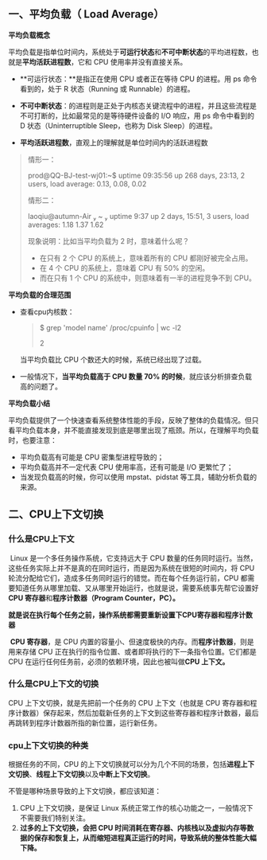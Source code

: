 ## 一、平均负载（ Load Average）

**平均负载概念**

平均负载是指单位时间内，系统处于**可运行状态**和**不可中断状态**的平均进程数，也就是**平均活跃进程数**，它和 CPU 使用率并没有直接关系。

* **可运行状态：**是指正在使用 CPU 或者正在等待 CPU 的进程。用 ps 命令看到的，处于 R 状态（Running 或 Runnable）的进程。

* **不可中断状态**：的进程则是正处于内核态关键流程中的进程，并且这些流程是不可打断的，比如最常见的是等待硬件设备的 I/O 响应，用 ps 命令中看到的 D 状态（Uninterruptible Sleep，也称为 Disk Sleep）的进程。

* **平均活跃进程数**，直观上的理解就是单位时间内的活跃进程数

> 情形一：
>
> prod@QQ-BJ-test-wj01:~$ uptime 
>  09:35:56 up 268 days, 23:13,  2 users,  load average: 0.13, 0.08, 0.02
>
> 情形二：
>
> laoqiu@autumn-Air  ~  uptime
>  9:37  up 2 days, 15:51, 3 users, load averages: 1.18 1.37 1.62
>
> 现象说明：比如当平均负载为 2 时，意味着什么呢？
>
> * 在只有 2 个 CPU 的系统上，意味着所有的 CPU 都刚好被完全占用。
> * 在 4 个 CPU 的系统上，意味着 CPU 有 50% 的空闲。
> * 而在只有 1 个 CPU 的系统中，则意味着有一半的进程竞争不到 CPU。



**平均负载的合理范围**

* 查看cpu内核数：

  > $ grep 'model name' /proc/cpuinfo | wc -l2
  >
  > 2

  当平均负载比 CPU 个数还大的时候，系统已经出现了过载。

* 一般情况下，**当平均负载高于 CPU 数量 70% 的时候**，就应该分析排查负载高的问题了。

**平均负载小结**

平均负载提供了一个快速查看系统整体性能的手段，反映了整体的负载情况。但只看平均负载本身，并不能直接发现到底是哪里出现了瓶颈。所以，在理解平均负载时，也要注意：

* 平均负载高有可能是 CPU 密集型进程导致的；
* 平均负载高并不一定代表 CPU 使用率高，还有可能是 I/O 更繁忙了；
* 当发现负载高的时候，你可以使用 mpstat、pidstat 等工具，辅助分析负载的来源。

## 二、CPU上下文切换

### **什么是CPU上下文**

​	     Linux 是一个多任务操作系统，它支持远大于 CPU 数量的任务同时运行。当然，这些任务实际上并不是真的在同时运行，而是因为系统在很短的时间内，将 CPU 轮流分配给它们，造成多任务同时运行的错觉。而在每个任务运行前，CPU 都需要知道任务从哪里加载、又从哪里开始运行，也就是说，需要系统事先帮它设置好**CPU 寄存器**和**程序计数器（Program Counter，PC）。**

​	     **就是说在执行每个任务之前，操作系统都需要重新设置下CPU寄存器和程序计数器**

​	     **CPU 寄存器**，是 CPU 内置的容量小、但速度极快的内存。而**程序计数器**，则是用来存储 CPU 正在执行的指令位置、或者即将执行的下一条指令位置。它们都是 CPU 在运行任何任务前，必须的依赖环境，因此也被叫做**CPU 上下文。**

### **什么是CPU上下文的切换**

CPU 上下文切换，就是先把前一个任务的 CPU 上下文（也就是 CPU 寄存器和程序计数器）保存起来，然后加载新任务的上下文到这些寄存器和程序计数器，最后再跳转到程序计数器所指的新位置，运行新任务。

### **cpu上下文切换的种类**

根据任务的不同，CPU 的上下文切换就可以分为几个不同的场景，包括**进程上下文切换**、**线程上下文切换**以及**中断上下文切换**。

不管是哪种场景导致的上下文切换，都应该知道：

1. CPU 上下文切换，是保证 Linux 系统正常工作的核心功能之一，一般情况下不需要我们特别关注。
2. **过多的上下文切换，会把 CPU 时间消耗在寄存器、内核栈以及虚拟内存等数据的保存和恢复上，从而缩短进程真正运行的时间，导致系统的整体性能大幅下降。**

